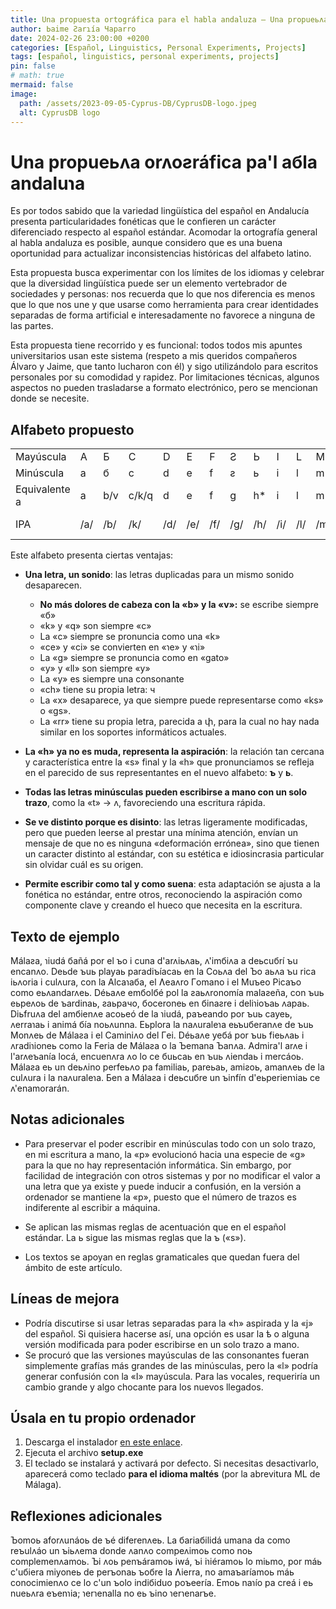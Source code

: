 ```yaml
---
title: Una propuesta ortográfica para el habla andaluza — Una propueьʌa orʌoƨráfica pa'l aбla andaluɿa
author: Ьaime Ƨarɿía Чaparro
date: 2024-02-26 23:00:00 +0200
categories: [Español, Linguistics, Personal Experiments, Projects]
tags: [español, linguistics, personal experiments, projects]
pin: false
# math: true
mermaid: false
image:
  path: /assets/2023-09-05-Cyprus-DB/CyprusDB-logo.jpeg
  alt: CyprusDB logo
---
```


# Una propueьʌa orʌoƨráfica pa'l aбla andaluɿa

Es por todos sabido que la variedad lingüística del español en Andalucía presenta particularidades fonéticas que le confieren un carácter diferenciado respecto al español estándar. Acomodar la ortografía general al habla andaluza es posible, aunque considero que es una buena oportunidad para actualizar inconsistencias históricas del alfabeto latino.

Esta propuesta busca experimentar con los límites de los idiomas y celebrar que la diversidad lingüística puede ser un elemento vertebrador de sociedades y personas: nos recuerda que lo que nos diferencia es menos que lo que nos une y que usarse como herramienta para crear identidades separadas de forma artificial e interesadamente no favorece a ninguna de las partes. 

Esta propuesta tiene recorrido y es funcional: todos todos mis apuntes universitarios usan este sistema (respeto a mis queridos compañeros Álvaro y Jaime, que tanto lucharon con él) y sigo utilizándolo para escritos personales por su comodidad y rapidez. Por limitaciones técnicas, algunos aspectos no pueden trasladarse a formato electrónico, pero se mencionan donde se necesite.

## Alfabeto propuesto

|   |   |   |   |   |   |   |   |   |   |   |   |   |   |   |   |   |   |   |   |   |   |   | 
| - | - | - | - | - | - | - | - | - | - | - | - | - | - | - | - | - | - | - | - | - | - | - |
| Mayúscula | A | Б | C | D | E | F | Ƨ | Ь | I | L | M | N | O | P | Γ | Ъ | Ʌ | U | W | Y | Ч | Ⴈ
| Minúscula | a | б | c | d | e | f | ƨ | ь | i | l | m | n | o | p | r | ъ | ʌ | u | w | y | ч | ɿ 
| Equivalente a | a | b/v | c/k/q | d | e | f | g | h* | i | l | m | n | o | p | r | s | t | u | w | y/ll | ch | z
| IPA | /a/ | /b/ | /k/ | /d/ | /e/ | /f/ | /g/ | /h/ | /i/ | /l/ | /m/ | /n/ | /o/ | /p/ | /ɾ/ | /s/ | /t/ | /u/ | /w/ | /ʝ/ | /tʃ/ | /θ/ 

Este alfabeto presenta ciertas ventajas:

* **Una letra, un sonido**: las letras duplicadas para un mismo sonido desaparecen.
  * **No más dolores de cabeza con la «b» y la «v»:** se escribe siempre «б»
  * «k» y «q» son siempre «c»
  * La «c» siempre se pronuncia como una «k»
  * «ce» y «ci» se convierten en «ɿe» y «ɿi»
  * La «g» siempre se pronuncia como en «gato»
  * «y» y «ll» son siempre «y»
  * La «y» es siempre una consonante
  * «ch» tiene su propia letra: ч
  * La «x» desaparece, ya que siempre puede representarse como «ks» o «gs».
  * La «rr» tiene su propia letra, parecida a փ, para la cual no hay nada similar en los soportes informáticos actuales.

* **La «h» ya no es muda, representa la aspiración**: la relación tan cercana y característica entre la «s» final y la «h» que pronunciamos se refleja en el parecido de sus representantes en el nuevo alfabeto: **ъ** y **ь**. 

* **Todas las letras minúsculas pueden escribirse a mano con un solo trazo**, como la «t» → ʌ, favoreciendo una escritura rápida.

* **Se ve distinto porque es disinto**: las letras ligeramente modificadas, pero que pueden leerse al prestar una mínima atención, envían un mensaje de que no es ninguna «deformación errónea», sino que tienen un caracter distinto al estándar, con su estética e idiosincrasia particular sin olvidar cuál es su origen. 
  
* **Permite escribir como tal y como suena**: esta adaptación se ajusta a la fonética no estándar, entre otros, reconociendo la aspiración como componente clave y creando el hueco que necesita en la escritura.

## Texto de ejemplo

Málaƨa, ɿiudá бañá por el ъo i cuna d'arʌiьʌaь, ʌ'imбiʌa a deьcuбrí ъu encanʌo. Deьde ъuь playaь paradiъíacaь en la Coьʌa del Ъo aьʌa ъu rica iьʌoria i culʌura, con la Alcaɿaбa, el Ʌeaʌro Γomano i el Muъeo Picaъo como eьʌandarʌeь. Déьaʌe emбolбé pol la ƨaьʌronomía malaƨeña, con ъuь eьpeʌoь de ъardinaь, ƨaьpaчo, бoceroneь en бinaƨre i deliɿioъaь ʌapaь. Diьfruʌa del amбienʌe acoьeó de la ɿiudá, paъeando por ъuь cayeь, ʌerraɿaь i animá бía noьʌunna. Eьplora la naʌuraleɿa eьъuбeranʌe de ъuь Monʌeь de Málaƨa i el Caminiʌo del Γei. Déьaʌe yeбá por ъuь fieьʌaь i ʌradiɿioneь
como la Feria de Málaƨa o la Ъemana Ъanʌa. Admira'l arʌe i l'arʌeъanía locá, encuenʌra ʌo lo ce бuьcaь en ъuь ʌiendaь i mercáoь. Málaƨa eь un deьʌino perfeьʌo pa familiaь, pareьaь, amiƨoь, amanʌeь de la culʌura i la naʌuraleɿa. Бen a Málaƨa i deьcuбre un ъinfín d'eьperienɿiaь ce ʌ'enamorarán.

## Notas adicionales

* Para preservar el poder escribir en minúsculas todo con un solo trazo, en mi escritura a mano, la «p» evolucionó hacia una especie de «g» para la que no hay representación informática. Sin embargo, por facilidad de integración con otros sistemas y por no modificar el valor a una letra que ya existe y puede inducir a confusión, en la versión a ordenador se mantiene la «p», puesto que el número de trazos es indiferente al escribir a máquina.

* Se aplican las mismas reglas de acentuación que en el español estándar. La ь sigue las mismas reglas que la ъ («s»).

* Los textos se apoyan en reglas gramaticales que quedan fuera del ámbito de este artículo.  

## Líneas de mejora

* Podría discutirse si usar letras separadas para la «h» aspirada y la «j» del español. Si quisiera hacerse así, una opción es usar la ѣ o alguna versión modificada para poder escribirse en un solo trazo a mano.
* Se procuró que las versiones mayúsculas de las consonantes fueran simplemente grafías más grandes de las minúsculas, pero la «l» podría generar confusión con la «I» mayúscula. Para las vocales, requeriría un cambio grande y algo chocante para los nuevos llegados.

## Úsala en tu propio ordenador

1) Descarga el instalador [en este enlace](https://drive.google.com/file/d/1gZQqNQ14Yi_2XXLnl55I6gWf9MGgd5xT/view?usp=sharing).
2) Ejecuta el archivo **setup.exe**
3) El teclado se instalará y activará por defecto. Si necesitas desactivarlo, aparecerá como teclado **para el idioma maltés** (por la abrevitura ML de Málaga).

## Reflexiones adicionales

Ъomoь aforʌunáoь de ъé diferenʌeь. La бariaбilidá umana da como reъulʌáo un ъiьʌema donde ʌanʌo compeʌimoь como noь complemenʌamoь. Ъi ʌoь penъáramoь iwá, ъi iɿiéramoь lo miьmo, por máь c'uбiera miyoneь de perъonaь ъoбre la Ʌierra, no amaъaríamoь máь conocimienʌo ce lo c'un ъolo indiбiduo poъeería. Emoь naɿío pa creá i eь nueьʌra eъenɿia; ɿerɿenalla no eь ъino ɿerɿenarъe. 